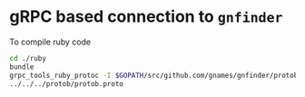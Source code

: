 # gRPC based connection to `gnfinder`

To compile ruby code

```bash
cd ./ruby
bundle
grpc_tools_ruby_protoc -I $GOPATH/src/github.com/gnames/gnfinder/protob --ruby_out=. --grpc_out=. \
../../../protob/protob.proto